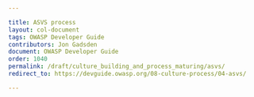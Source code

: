 ```yaml
---

title: ASVS process
layout: col-document
tags: OWASP Developer Guide
contributors: Jon Gadsden
document: OWASP Developer Guide
order: 1040
permalink: /draft/culture_building_and_process_maturing/asvs/
redirect_to: https://devguide.owasp.org/08-culture-process/04-asvs/

---
```

